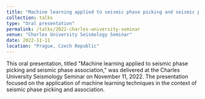 ```yaml
---
title: "Machine learning applied to seismic phase picking and seismic phase association"
collection: talks
type: "Oral presentation"
permalink: /talks/2022-charles-university-seminar
venue: "Charles University Seismology Seminar"
date: 2022-11-11
location: "Prague, Czech Republic"
---
```


This oral presentation, titled "Machine learning applied to seismic phase picking and seismic phase association," was delivered at the Charles University Seismology Seminar on November 11, 2022. The presentation focused on the application of machine learning techniques in the context of seismic phase picking and association.
